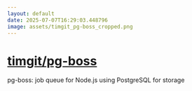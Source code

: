 ```yaml
---
layout: default
date: 2025-07-07T16:29:03.448796
image: assets/timgit_pg-boss_cropped.png
---
```


# [timgit/pg-boss](https://github.com/timgit/pg-boss)

pg-boss: job queue for Node.js using PostgreSQL for storage
